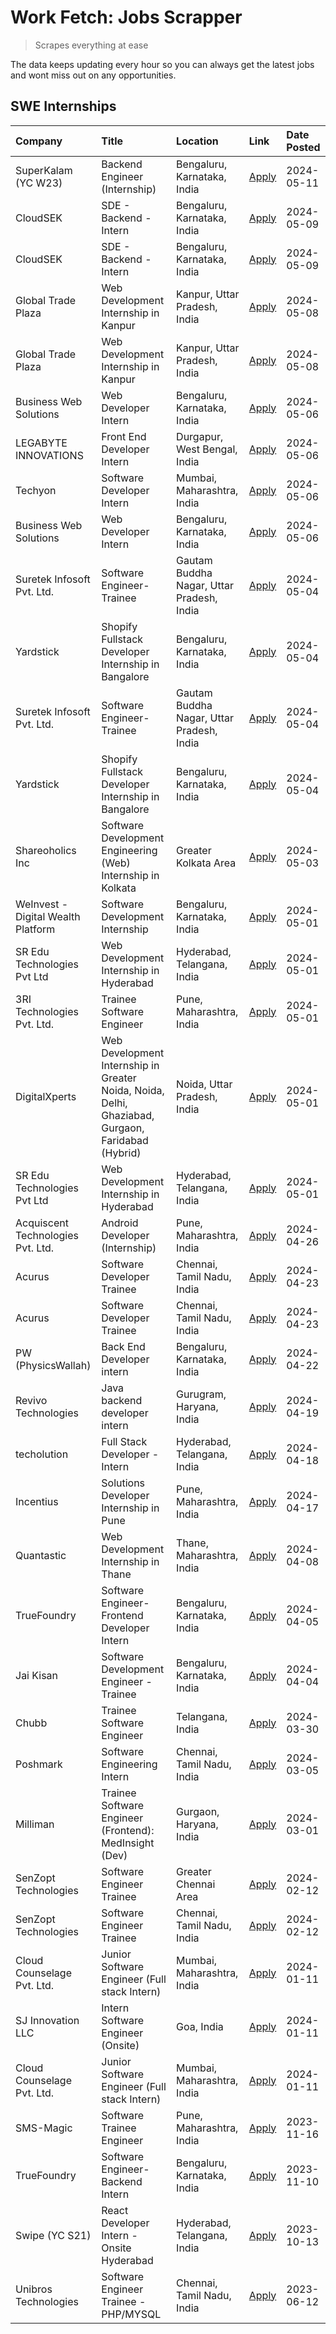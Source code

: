 # Work Fetch: Jobs Scrapper
> Scrapes everything at ease

The data keeps updating every hour so you can always get the latest jobs and wont miss out on any opportunities.

## SWE Internships
<!--START_SECTION:workfetch-->
| Company                            | Title                                                                                             | Location                                  | Link                                                                                                                                                                                                                                                                                                          | Date Posted   |
|:-----------------------------------|:--------------------------------------------------------------------------------------------------|:------------------------------------------|:--------------------------------------------------------------------------------------------------------------------------------------------------------------------------------------------------------------------------------------------------------------------------------------------------------------|:--------------|
| SuperKalam (YC W23)                | Backend Engineer (Internship)                                                                     | Bengaluru, Karnataka, India               | [Apply](https://in.linkedin.com/jobs/view/backend-engineer-internship-at-superkalam-yc-w23-3922671591?position=42&pageNum=0&refId=OEXQXVnHOFhN1Re47k4%2BDQ%3D%3D&trackingId=mtxiVEVVsbdAVBaqK72rYw%3D%3D&trk=public_jobs_jserp-result_search-card)                                                            | 2024-05-11    |
| CloudSEK                           | SDE - Backend - Intern                                                                            | Bengaluru, Karnataka, India               | [Apply](https://in.linkedin.com/jobs/view/sde-backend-intern-at-cloudsek-3920377259?position=28&pageNum=0&refId=OEXQXVnHOFhN1Re47k4%2BDQ%3D%3D&trackingId=eYcK0rCBvHw8H%2BmkwSWddg%3D%3D&trk=public_jobs_jserp-result_search-card)                                                                            | 2024-05-09    |
| CloudSEK                           | SDE - Backend - Intern                                                                            | Bengaluru, Karnataka, India               | [Apply](https://in.linkedin.com/jobs/view/sde-backend-intern-at-cloudsek-3920377259?position=3&pageNum=2&refId=0kedNnrAgpvS9LZ45urz%2FA%3D%3D&trackingId=h7UCzYUnzf0ls4rRmAgZLA%3D%3D&trk=public_jobs_jserp-result_search-card)                                                                               | 2024-05-09    |
| Global Trade Plaza                 | Web Development Internship in Kanpur                                                              | Kanpur, Uttar Pradesh, India              | [Apply](https://in.linkedin.com/jobs/view/web-development-internship-in-kanpur-at-global-trade-plaza-3921430242?position=27&pageNum=0&refId=OEXQXVnHOFhN1Re47k4%2BDQ%3D%3D&trackingId=6KiH4mCnKWsoeNs8YcInbw%3D%3D&trk=public_jobs_jserp-result_search-card)                                                  | 2024-05-08    |
| Global Trade Plaza                 | Web Development Internship in Kanpur                                                              | Kanpur, Uttar Pradesh, India              | [Apply](https://in.linkedin.com/jobs/view/web-development-internship-in-kanpur-at-global-trade-plaza-3921430242?position=2&pageNum=2&refId=0kedNnrAgpvS9LZ45urz%2FA%3D%3D&trackingId=yzQc7Sif9rX59LXtfny0UQ%3D%3D&trk=public_jobs_jserp-result_search-card)                                                   | 2024-05-08    |
| Business Web Solutions             | Web Developer Intern                                                                              | Bengaluru, Karnataka, India               | [Apply](https://in.linkedin.com/jobs/view/web-developer-intern-at-business-web-solutions-3918747383?position=29&pageNum=0&refId=OEXQXVnHOFhN1Re47k4%2BDQ%3D%3D&trackingId=Pl1EWbGe37hVZEz1JfYdHQ%3D%3D&trk=public_jobs_jserp-result_search-card)                                                              | 2024-05-06    |
| LEGABYTE INNOVATIONS               | Front End  Developer Intern                                                                       | Durgapur, West Bengal, India              | [Apply](https://in.linkedin.com/jobs/view/front-end-developer-intern-at-legabyte-innovations-3918718185?position=38&pageNum=0&refId=OEXQXVnHOFhN1Re47k4%2BDQ%3D%3D&trackingId=m9Tf%2B7zJnZbOGie%2FHoE2aQ%3D%3D&trk=public_jobs_jserp-result_search-card)                                                      | 2024-05-06    |
| Techyon                            | Software Developer Intern                                                                         | Mumbai, Maharashtra, India                | [Apply](https://in.linkedin.com/jobs/view/software-developer-intern-at-techyon-3917863085?position=59&pageNum=0&refId=OEXQXVnHOFhN1Re47k4%2BDQ%3D%3D&trackingId=b9OAjOwz049G%2FatpqSeOaw%3D%3D&trk=public_jobs_jserp-result_search-card)                                                                      | 2024-05-06    |
| Business Web Solutions             | Web Developer Intern                                                                              | Bengaluru, Karnataka, India               | [Apply](https://in.linkedin.com/jobs/view/web-developer-intern-at-business-web-solutions-3918747383?position=4&pageNum=2&refId=0kedNnrAgpvS9LZ45urz%2FA%3D%3D&trackingId=BKOoPV5dHQNWmrxPEySTcw%3D%3D&trk=public_jobs_jserp-result_search-card)                                                               | 2024-05-06    |
| Suretek Infosoft Pvt. Ltd.         | Software Engineer-Trainee                                                                         | Gautam Buddha Nagar, Uttar Pradesh, India | [Apply](https://in.linkedin.com/jobs/view/software-engineer-trainee-at-suretek-infosoft-pvt-ltd-3916999948?position=32&pageNum=0&refId=OEXQXVnHOFhN1Re47k4%2BDQ%3D%3D&trackingId=4hDBmDUUOPxha6JM6TKMfA%3D%3D&trk=public_jobs_jserp-result_search-card)                                                       | 2024-05-04    |
| Yardstick                          | Shopify Fullstack Developer Internship in Bangalore                                               | Bengaluru, Karnataka, India               | [Apply](https://in.linkedin.com/jobs/view/shopify-fullstack-developer-internship-in-bangalore-at-yardstick-3917652092?position=35&pageNum=0&refId=OEXQXVnHOFhN1Re47k4%2BDQ%3D%3D&trackingId=mSFtvrxwNkr7Pj%2BT2ssGuA%3D%3D&trk=public_jobs_jserp-result_search-card)                                          | 2024-05-04    |
| Suretek Infosoft Pvt. Ltd.         | Software Engineer-Trainee                                                                         | Gautam Buddha Nagar, Uttar Pradesh, India | [Apply](https://in.linkedin.com/jobs/view/software-engineer-trainee-at-suretek-infosoft-pvt-ltd-3916999948?position=7&pageNum=2&refId=0kedNnrAgpvS9LZ45urz%2FA%3D%3D&trackingId=lDxNVGHd5iCPQPfqMh4zsw%3D%3D&trk=public_jobs_jserp-result_search-card)                                                        | 2024-05-04    |
| Yardstick                          | Shopify Fullstack Developer Internship in Bangalore                                               | Bengaluru, Karnataka, India               | [Apply](https://in.linkedin.com/jobs/view/shopify-fullstack-developer-internship-in-bangalore-at-yardstick-3917652092?position=10&pageNum=2&refId=0kedNnrAgpvS9LZ45urz%2FA%3D%3D&trackingId=9C86%2F1mFzAJoueuICHXjcg%3D%3D&trk=public_jobs_jserp-result_search-card)                                          | 2024-05-04    |
| Shareoholics Inc                   | Software Development Engineering (Web) Internship in Kolkata                                      | Greater Kolkata Area                      | [Apply](https://in.linkedin.com/jobs/view/software-development-engineering-web-internship-in-kolkata-at-shareoholics-inc-3917065308?position=4&pageNum=0&refId=OEXQXVnHOFhN1Re47k4%2BDQ%3D%3D&trackingId=9Crk6sjFUohV%2Bc9%2F3TOmYw%3D%3D&trk=public_jobs_jserp-result_search-card)                           | 2024-05-03    |
| WeInvest - Digital Wealth Platform | Software Development Internship                                                                   | Bengaluru, Karnataka, India               | [Apply](https://in.linkedin.com/jobs/view/software-development-internship-at-weinvest-digital-wealth-platform-3912867225?position=2&pageNum=0&refId=OEXQXVnHOFhN1Re47k4%2BDQ%3D%3D&trackingId=jkmv02x2VwFh1EIwnCdLhw%3D%3D&trk=public_jobs_jserp-result_search-card)                                          | 2024-05-01    |
| SR Edu Technologies Pvt Ltd        | Web Development Internship in Hyderabad                                                           | Hyderabad, Telangana, India               | [Apply](https://in.linkedin.com/jobs/view/web-development-internship-in-hyderabad-at-sr-edu-technologies-pvt-ltd-3915582854?position=34&pageNum=0&refId=OEXQXVnHOFhN1Re47k4%2BDQ%3D%3D&trackingId=V2ttMnm1kLnLuLnrtVdaNw%3D%3D&trk=public_jobs_jserp-result_search-card)                                      | 2024-05-01    |
| 3RI Technologies Pvt. Ltd.         | Trainee Software Engineer                                                                         | Pune, Maharashtra, India                  | [Apply](https://in.linkedin.com/jobs/view/trainee-software-engineer-at-3ri-technologies-pvt-ltd-3912869178?position=45&pageNum=0&refId=OEXQXVnHOFhN1Re47k4%2BDQ%3D%3D&trackingId=Oia7SgMQR%2BxvTuwJ%2B4ypMQ%3D%3D&trk=public_jobs_jserp-result_search-card)                                                   | 2024-05-01    |
| DigitalXperts                      | Web Development Internship in Greater Noida, Noida, Delhi, Ghaziabad, Gurgaon, Faridabad (Hybrid) | Noida, Uttar Pradesh, India               | [Apply](https://in.linkedin.com/jobs/view/web-development-internship-in-greater-noida-noida-delhi-ghaziabad-gurgaon-faridabad-hybrid-at-digitalxperts-3915589074?position=60&pageNum=0&refId=OEXQXVnHOFhN1Re47k4%2BDQ%3D%3D&trackingId=FmMpZ71A4vk9PMTKJamJ6g%3D%3D&trk=public_jobs_jserp-result_search-card) | 2024-05-01    |
| SR Edu Technologies Pvt Ltd        | Web Development Internship in Hyderabad                                                           | Hyderabad, Telangana, India               | [Apply](https://in.linkedin.com/jobs/view/web-development-internship-in-hyderabad-at-sr-edu-technologies-pvt-ltd-3915582854?position=9&pageNum=2&refId=0kedNnrAgpvS9LZ45urz%2FA%3D%3D&trackingId=V702xIPnTQbkscfZsVQ7bA%3D%3D&trk=public_jobs_jserp-result_search-card)                                       | 2024-05-01    |
| Acquiscent Technologies Pvt. Ltd.  | Android Developer (Internship)                                                                    | Pune, Maharashtra, India                  | [Apply](https://in.linkedin.com/jobs/view/android-developer-internship-at-acquiscent-technologies-pvt-ltd-3909395375?position=51&pageNum=0&refId=OEXQXVnHOFhN1Re47k4%2BDQ%3D%3D&trackingId=23%2FDnL4D1AsYszWKs8Is2g%3D%3D&trk=public_jobs_jserp-result_search-card)                                           | 2024-04-26    |
| Acurus                             | Software Developer Trainee                                                                        | Chennai, Tamil Nadu, India                | [Apply](https://in.linkedin.com/jobs/view/software-developer-trainee-at-acurus-3907363844?position=26&pageNum=0&refId=OEXQXVnHOFhN1Re47k4%2BDQ%3D%3D&trackingId=IQWHgJJeteBXy81ZySo2Dg%3D%3D&trk=public_jobs_jserp-result_search-card)                                                                        | 2024-04-23    |
| Acurus                             | Software Developer Trainee                                                                        | Chennai, Tamil Nadu, India                | [Apply](https://in.linkedin.com/jobs/view/software-developer-trainee-at-acurus-3907363844?position=1&pageNum=2&refId=0kedNnrAgpvS9LZ45urz%2FA%3D%3D&trackingId=HDEo%2Fo1YfGC%2FEOetTzCpYQ%3D%3D&trk=public_jobs_jserp-result_search-card)                                                                     | 2024-04-23    |
| PW (PhysicsWallah)                 | Back End Developer intern                                                                         | Bengaluru, Karnataka, India               | [Apply](https://in.linkedin.com/jobs/view/back-end-developer-intern-at-pw-physicswallah-3907293630?position=20&pageNum=0&refId=OEXQXVnHOFhN1Re47k4%2BDQ%3D%3D&trackingId=KCq%2F7F9CKRbTObINOMaziA%3D%3D&trk=public_jobs_jserp-result_search-card)                                                             | 2024-04-22    |
| Revivo Technologies                | Java backend developer intern                                                                     | Gurugram, Haryana, India                  | [Apply](https://in.linkedin.com/jobs/view/java-backend-developer-intern-at-revivo-technologies-3906034446?position=40&pageNum=0&refId=OEXQXVnHOFhN1Re47k4%2BDQ%3D%3D&trackingId=faKVIXU0Zkc9FLOTAQRLbA%3D%3D&trk=public_jobs_jserp-result_search-card)                                                        | 2024-04-19    |
| techolution                        | Full Stack Developer - Intern                                                                     | Hyderabad, Telangana, India               | [Apply](https://in.linkedin.com/jobs/view/full-stack-developer-intern-at-techolution-3904814977?position=41&pageNum=0&refId=OEXQXVnHOFhN1Re47k4%2BDQ%3D%3D&trackingId=GYltnHmi%2FfxbUXgrl4IxPA%3D%3D&trk=public_jobs_jserp-result_search-card)                                                                | 2024-04-18    |
| Incentius                          | Solutions Developer Internship in Pune                                                            | Pune, Maharashtra, India                  | [Apply](https://in.linkedin.com/jobs/view/solutions-developer-internship-in-pune-at-incentius-3904329499?position=22&pageNum=0&refId=OEXQXVnHOFhN1Re47k4%2BDQ%3D%3D&trackingId=MmdoIiFpPQ5ZeFDBlNt%2BQA%3D%3D&trk=public_jobs_jserp-result_search-card)                                                       | 2024-04-17    |
| Quantastic                         | Web Development Internship in Thane                                                               | Thane, Maharashtra, India                 | [Apply](https://in.linkedin.com/jobs/view/web-development-internship-in-thane-at-quantastic-3888221292?position=56&pageNum=0&refId=OEXQXVnHOFhN1Re47k4%2BDQ%3D%3D&trackingId=UKEZ9acKkKF08Sl3kdQDbA%3D%3D&trk=public_jobs_jserp-result_search-card)                                                           | 2024-04-08    |
| TrueFoundry                        | Software Engineer- Frontend Developer Intern                                                      | Bengaluru, Karnataka, India               | [Apply](https://in.linkedin.com/jobs/view/software-engineer-frontend-developer-intern-at-truefoundry-3887320206?position=23&pageNum=0&refId=OEXQXVnHOFhN1Re47k4%2BDQ%3D%3D&trackingId=f9kAgvJmGhzLDilEHabhDA%3D%3D&trk=public_jobs_jserp-result_search-card)                                                  | 2024-04-05    |
| Jai Kisan                          | Software Development Engineer - Trainee                                                           | Bengaluru, Karnataka, India               | [Apply](https://in.linkedin.com/jobs/view/software-development-engineer-trainee-at-jai-kisan-3913911193?position=24&pageNum=0&refId=OEXQXVnHOFhN1Re47k4%2BDQ%3D%3D&trackingId=hlXWaR2kY3d%2FETdvZXMr6Q%3D%3D&trk=public_jobs_jserp-result_search-card)                                                        | 2024-04-04    |
| Chubb                              | Trainee Software Engineer                                                                         | Telangana, India                          | [Apply](https://in.linkedin.com/jobs/view/trainee-software-engineer-at-chubb-3909641440?position=25&pageNum=0&refId=OEXQXVnHOFhN1Re47k4%2BDQ%3D%3D&trackingId=kplBOdwSxYs83kE2i4cbag%3D%3D&trk=public_jobs_jserp-result_search-card)                                                                          | 2024-03-30    |
| Poshmark                           | Software Engineering Intern                                                                       | Chennai, Tamil Nadu, India                | [Apply](https://in.linkedin.com/jobs/view/software-engineering-intern-at-poshmark-3846946793?position=46&pageNum=0&refId=OEXQXVnHOFhN1Re47k4%2BDQ%3D%3D&trackingId=RtneTKpqtZVlTs15ig%2Fgcw%3D%3D&trk=public_jobs_jserp-result_search-card)                                                                   | 2024-03-05    |
| Milliman                           | Trainee Software Engineer (Frontend): MedInsight (Dev)                                            | Gurgaon, Haryana, India                   | [Apply](https://in.linkedin.com/jobs/view/trainee-software-engineer-frontend-medinsight-dev-at-milliman-3792874280?position=17&pageNum=0&refId=OEXQXVnHOFhN1Re47k4%2BDQ%3D%3D&trackingId=La33QrRhbFLgxFwk5q0rbQ%3D%3D&trk=public_jobs_jserp-result_search-card)                                               | 2024-03-01    |
| SenZopt Technologies               | Software Engineer Trainee                                                                         | Greater Chennai Area                      | [Apply](https://in.linkedin.com/jobs/view/software-engineer-trainee-at-senzopt-technologies-3827688781?position=39&pageNum=0&refId=OEXQXVnHOFhN1Re47k4%2BDQ%3D%3D&trackingId=Lijw1f5rMwCUJD%2BvZ57diA%3D%3D&trk=public_jobs_jserp-result_search-card)                                                         | 2024-02-12    |
| SenZopt Technologies               | Software Engineer Trainee                                                                         | Chennai, Tamil Nadu, India                | [Apply](https://in.linkedin.com/jobs/view/software-engineer-trainee-at-senzopt-technologies-3827686880?position=58&pageNum=0&refId=OEXQXVnHOFhN1Re47k4%2BDQ%3D%3D&trackingId=rJXfwuEJ9jRDSpg2XryR1A%3D%3D&trk=public_jobs_jserp-result_search-card)                                                           | 2024-02-12    |
| Cloud Counselage Pvt. Ltd.         | Junior Software Engineer (Full stack Intern)                                                      | Mumbai, Maharashtra, India                | [Apply](https://in.linkedin.com/jobs/view/junior-software-engineer-full-stack-intern-at-cloud-counselage-pvt-ltd-3803132814?position=33&pageNum=0&refId=OEXQXVnHOFhN1Re47k4%2BDQ%3D%3D&trackingId=55vS7DTkJH3vTppS54ltpQ%3D%3D&trk=public_jobs_jserp-result_search-card)                                      | 2024-01-11    |
| SJ Innovation LLC                  | Intern Software Engineer (Onsite)                                                                 | Goa, India                                | [Apply](https://in.linkedin.com/jobs/view/intern-software-engineer-onsite-at-sj-innovation-llc-3799959011?position=54&pageNum=0&refId=OEXQXVnHOFhN1Re47k4%2BDQ%3D%3D&trackingId=ebaHMXgvY8i31TGvzyWHSw%3D%3D&trk=public_jobs_jserp-result_search-card)                                                        | 2024-01-11    |
| Cloud Counselage Pvt. Ltd.         | Junior Software Engineer (Full stack Intern)                                                      | Mumbai, Maharashtra, India                | [Apply](https://in.linkedin.com/jobs/view/junior-software-engineer-full-stack-intern-at-cloud-counselage-pvt-ltd-3803132814?position=8&pageNum=2&refId=0kedNnrAgpvS9LZ45urz%2FA%3D%3D&trackingId=8io2omJZh0baUBV3c2oAfQ%3D%3D&trk=public_jobs_jserp-result_search-card)                                       | 2024-01-11    |
| SMS-Magic                          | Software Trainee Engineer                                                                         | Pune, Maharashtra, India                  | [Apply](https://in.linkedin.com/jobs/view/software-trainee-engineer-at-sms-magic-3761409781?position=36&pageNum=0&refId=OEXQXVnHOFhN1Re47k4%2BDQ%3D%3D&trackingId=3rJ5XcVEUdSTxbjCSQW4aQ%3D%3D&trk=public_jobs_jserp-result_search-card)                                                                      | 2023-11-16    |
| TrueFoundry                        | Software Engineer-Backend Intern                                                                  | Bengaluru, Karnataka, India               | [Apply](https://in.linkedin.com/jobs/view/software-engineer-backend-intern-at-truefoundry-3779508170?position=37&pageNum=0&refId=OEXQXVnHOFhN1Re47k4%2BDQ%3D%3D&trackingId=EobMJBNp3NZCOFJU0YVZPA%3D%3D&trk=public_jobs_jserp-result_search-card)                                                             | 2023-11-10    |
| Swipe (YC S21)                     | React Developer Intern - Onsite Hyderabad                                                         | Hyderabad, Telangana, India               | [Apply](https://in.linkedin.com/jobs/view/react-developer-intern-onsite-hyderabad-at-swipe-yc-s21-3737600089?position=47&pageNum=0&refId=OEXQXVnHOFhN1Re47k4%2BDQ%3D%3D&trackingId=mM8bp0FvlH%2FypuLAaUe0OQ%3D%3D&trk=public_jobs_jserp-result_search-card)                                                   | 2023-10-13    |
| Unibros Technologies               | Software Engineer Trainee - PHP/MYSQL                                                             | Chennai, Tamil Nadu, India                | [Apply](https://in.linkedin.com/jobs/view/software-engineer-trainee-php-mysql-at-unibros-technologies-3656599241?position=43&pageNum=0&refId=OEXQXVnHOFhN1Re47k4%2BDQ%3D%3D&trackingId=D3X4%2B0ixs1k%2FtNyhFLUlFw%3D%3D&trk=public_jobs_jserp-result_search-card)                                             | 2023-06-12    |
<!--END_SECTION:workfetch-->
